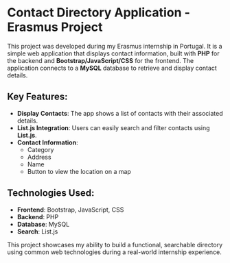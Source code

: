 # Contact Directory Application - Erasmus Project

This project was developed during my Erasmus internship in Portugal. It is a simple web application that displays contact information, built with **PHP** for the backend and **Bootstrap/JavaScript/CSS** for the frontend. The application connects to a **MySQL** database to retrieve and display contact details.

## Key Features:
- **Display Contacts**: The app shows a list of contacts with their associated details.
- **List.js Integration**: Users can easily search and filter contacts using **List.js**.
- **Contact Information**:
  - Category
  - Address
  - Name
  - Button to view the location on a map

## Technologies Used:
- **Frontend**: Bootstrap, JavaScript, CSS
- **Backend**: PHP
- **Database**: MySQL
- **Search**: List.js

This project showcases my ability to build a functional, searchable directory using common web technologies during a real-world internship experience.
